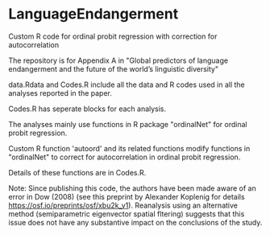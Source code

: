 # LanguageEndangerment
Custom R code for ordinal probit regression with correction for autocorrelation

The repository is for Appendix A in "Global predictors of language endangerment and the future of the world’s linguistic diversity"

data.Rdata and Codes.R include all the data and R codes used in all the analyses reported in the paper.

Codes.R has seperate blocks for each analysis. 

The analyses mainly use functions in R package "ordinalNet" for ordinal probit regression.

Custom R function 'autoord' and its related functions modify functions in "ordinalNet" to correct for autocorrelation in ordinal probit regression.

Details of these functions are in Codes.R.


Note:
Since publishing this code, the authors have been made aware of an error in Dow (2008) (see this preprint by Alexander Koplenig for details https://osf.io/preprints/osf/xbu2k_v1). Reanalysis using an alternative method (semiparametric eigenvector spatial fltering) suggests that this issue does not have any substantive impact on the conclusions of the study.
